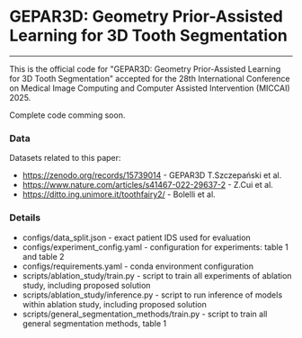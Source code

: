 # GEPAR3D: Geometry Prior-Assisted Learning for 3D Tooth Segmentation
---
This is the official code for "GEPAR3D: Geometry Prior-Assisted Learning for 3D Tooth Segmentation" accepted for the 28th International Conference on Medical Image Computing and Computer Assisted Intervention (MICCAI) 2025.

Complete code comming soon.

### Data
Datasets related to this paper:
- https://zenodo.org/records/15739014 - GEPAR3D T.Szczepański et al.
- https://www.nature.com/articles/s41467-022-29637-2  - Z.Cui et al.
- https://ditto.ing.unimore.it/toothfairy2/ - Bolelli et al.


### Details

- configs/data_split.json - exact patient IDS used for evaluation
- configs/experiment_config.yaml - configuration for experiments: table 1 and table 2
- configs/requirements.yaml - conda environment configuration
- scripts/ablation_study/train.py - script to train all experiments of ablation study, including proposed solution
- scripts/ablation_study/inference.py - script to run inference of models within ablation study, including proposed solution
- scripts/general_segmentation_methods/train.py - script to train all general segmentation methods, table 1
